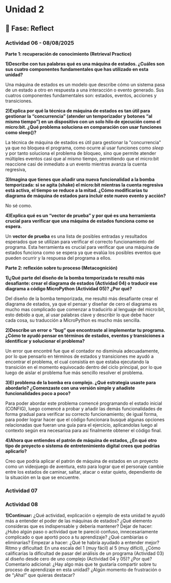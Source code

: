 # Unidad 2


## 🤔 Fase: Reflect

### Actividad 06 - 08/08/2025

**Parte 1: recuperación de conocimiento (Retrieval Practice)**

**1)Describe con tus palabras qué es una máquina de estados. ¿Cuáles son sus cuatro componentes fundamentales que has utilizado en esta unidad?**
  
  Una máquina de estados es un modelo que describe cómo un sistema pasa de un estado a otro en respuesta a una interacción o evento generado. Sus cuatros componentes fundamentales son: estados, eventos, acciones y transiciones.  

**2)Explica por qué la técnica de máquina de estados es tan útil para gestionar la “concurrencia” (atender un temporizador y botones “al mismo tiempo”) en un dispositivo con un solo hilo de ejecución como el micro:bit. ¿Qué problema soluciona en comparación con usar funciones como sleep()?**

  La técnica de máquina de estados es útil para gestionar la "concurrencia" ya que no bloquea el programa, como ocurre al usar funciones como *sleep* y por tanto soluciona el problema de bloqueo, sino que permite atender múltiples eventos casi que al mismo tiempo, permitiendo que el micro:bit reaccione casi de inmediato a un evento mientras avanza la cuenta regresiva,

**3)Imagina que tienes que añadir una nueva funcionalidad a la bomba temporizada: si se agita (shake) el micro:bit mientras la cuenta regresiva está activa, el tiempo se reduce a la mitad. ¿Cómo modificarías tu diagrama de máquina de estados para incluir este nuevo evento y acción?**

  No sé como.

**4)Explica qué es un “vector de prueba” y por qué es una herramienta crucial para verificar que una máquina de estados funciona como se espera.**

  Un **vector de prueba** es  una lista de posibles entradas y resultados esperados que se utilizan para verificar el correcto funcionamiento del programa. Esta herramienta es crucial para verificar que una máquina de estados funciona como se espera ya que evalúa los posibles eventos que pueden ocurrir y la respuesa del programa a ellos.

**Parte 2: reflexión sobre tu proceso (Metacognición)**

**1)¿Qué parte del diseño de la bomba temporizada te resultó más desafiante: crear el diagrama de estados (Actividad 04) o traducir ese diagrama a código MicroPython (Actividad 05)? ¿Por qué?**

  Del diseño de la bomba temporizada, me resultó más desafiante crear el diagrama de estados, ya que el pensar y diseñar de cero el diagrama es mucho mas complicado que comenzar a traducirlo al lenguaje del micro:bit, esto debido a que, al usar palabras clave y describir lo que debe hacer cada cosa, su traducción a MicroPython es mucho más sencilla.

**2)Describe un error o “bug” que encontraste al implementar tu programa. ¿Cómo te ayudó pensar en términos de estados, eventos y transiciones a identificar y solucionar el problema?**

  Un error que encontré fue que el contador no disminuía adecuadamente, por lo que pensarlo en términos de estados y transiciones me ayudó a encontrar el problema, el cual consistía en que estaba ejecutando la transición en el momento equivocado dentro del ciclo principal, por lo que luego de aislar el problema fue más sencillo resolver el problema.

**3)El problema de la bomba era complejo. ¿Qué estrategia usaste para abordarlo? ¿Comenzaste con una versión simple y añadiste funcionalidades poco a poco?**

  Para poder abordar este problema comencé programando el estado inicial (CONFIG), luego comencé a probar y añadir las demás funcionalidades de forma gradual para verificar su correcto funcionamiento; de igual forma, para poder lograr hacer que el código funcionara busqué algunas opciones relacionadas que fueran una guía para el ejercicio, aplicandolas luego al contexto según era necesarioa para así finalmente obtener el código final.

**4)Ahora que entiendes el patrón de máquina de estados, ¿En qué otro tipo de proyecto o sistema de entretenimiento digital crees que podrías aplicarlo?**

Creo que podría aplicar el patrón de máquina de estados en un proyecto como un videojuego de aventura, esto para lograr que el personaje cambie entre los estados de caminar, saltar, atacar o estar quieto, dependiento de la situación en la que se encuentre.

### Actividad 07







### Actividad 08

**1)Continuar:** ¿Qué actividad, explicación o ejemplo de esta unidad te ayudó más a entender el poder de las máquinas de estados? ¿Qué elemento consideras que es indispensable y debería mantener?
Dejar de hacer: ¿Hubo algún paso o actividad que te pareció confuso, innecesariamente complicado o que aportó poco a tu aprendizaje? ¿Qué cambiarías o eliminarías?
Empezar a hacer: ¿Qué te habría ayudado a entender mejor?
Ritmo y dificultad: En una escala del 1 (muy fácil) al 5 (muy difícil), ¿Cómo calificarías la dificultad de pasar del análisis de un programa (Actividad 03) al diseño desde cero de uno complejo (Actividad 04 y 05)? ¿Por qué?
Comentario adicional: ¿Hay algo más que te gustaría compartir sobre tu proceso de aprendizaje en esta unidad? ¿Algún momento de frustración o de “¡Aha!” que quieras destacar?


